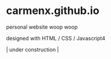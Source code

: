 # carmenx.github.io
personal website woop woop

designed with HTML / CSS / Javascript4

| under construction |

